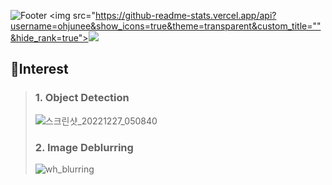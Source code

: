 ![Footer](https://capsule-render.vercel.app/api?type=waving&color=timeGradient&height=100&section=footer&fontSize=50&text=⚡⚡⚡⚡⚡⚡⚡⚡)
<img src="https://github-readme-stats.vercel.app/api?username=ohjunee&show_icons=true&theme=transparent&custom_title=""&hide_rank=true"><img src="https://github-readme-stats.vercel.app/api/top-langs/?username=ohjunee&layout=compact&theme=transparent&line_height=15">  
 
 ## 🔭Interest

> ### 1. Object Detection  
> ![스크린샷_20221227_050840](https://user-images.githubusercontent.com/49416429/209580526-5afb4039-6e05-41f3-866d-5eda19b421ba.png)
>   
> ### 2. Image Deblurring  
> ![wh_blurring](https://user-images.githubusercontent.com/49416429/209651222-11363520-277c-41aa-b478-824acc766506.png)


<!--

**ohjunee/ohjunee** is a ✨ _special_ ✨ repository because its `README.md` (this file) appears on your GitHub profile.

Here are some ideas to get you started:

- 🔭 I’m currently working on ...
- 🌱 I’m currently learning ...
- 👯 I’m looking to collaborate on ...
- 🤔 I’m looking for help with ...
- 💬 Ask me about ...
- 📫 How to reach me: ...
- 😄 Pronouns: ...
- ⚡ Fun fact: ...
-->
